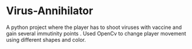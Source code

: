 # Virus-Annihilator
A python project where the player has to shoot viruses with vaccine and gain several immutinity points . Used OpenCv to change player movement using different shapes and color.
